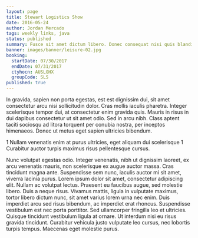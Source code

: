 ```yaml
---
layout: page
title: Stewart Logistics Show
date: 2016-05-24
author: Jordan Mercado
tags: weekly links, java
status: published
summary: Fusce sit amet dictum libero. Donec consequat nisi quis blandit.
banner: images/banner/leisure-02.jpg
booking:
  startDate: 07/30/2017
  endDate: 07/31/2017
  ctyhocn: AUSLGHX
  groupCode: SLS
published: true
---
```

In gravida, sapien non porta egestas, est est dignissim dui, sit amet consectetur arcu nisi sollicitudin dolor. Cras mollis iaculis pharetra. Integer scelerisque tempor dui, at consectetur enim gravida quis. Mauris in risus in dui dapibus consectetur ut sit amet odio. Sed in arcu nibh. Class aptent taciti sociosqu ad litora torquent per conubia nostra, per inceptos himenaeos. Donec ut metus eget sapien ultricies bibendum.

1 Nullam venenatis enim at purus ultricies, eget aliquam dui scelerisque
1 Curabitur auctor turpis maximus risus pellentesque cursus.

Nunc volutpat egestas odio. Integer venenatis, nibh ut dignissim laoreet, ex arcu venenatis mauris, non scelerisque ex augue auctor massa. Cras tincidunt magna ante. Suspendisse sem nunc, iaculis auctor mi sit amet, viverra lacinia purus. Lorem ipsum dolor sit amet, consectetur adipiscing elit. Nullam ac volutpat lectus. Praesent eu faucibus augue, sed molestie libero. Duis a neque risus. Vivamus mattis, ligula in vulputate maximus, tortor libero dictum nunc, sit amet varius lorem urna nec enim. Duis imperdiet arcu sed risus bibendum, ac imperdiet erat rhoncus. Suspendisse vestibulum est nec porta porttitor. Sed ullamcorper fringilla leo et ultricies. Quisque tincidunt vestibulum ligula at ornare. Ut interdum nisi eu risus gravida tincidunt. Curabitur vehicula justo vulputate leo cursus, nec lobortis turpis tempus. Maecenas eget molestie purus.
